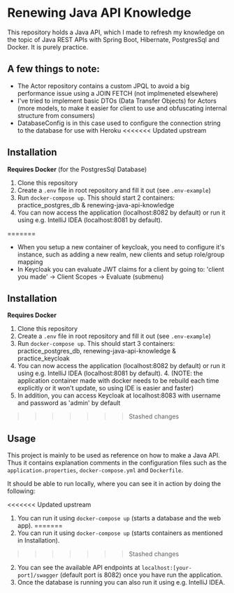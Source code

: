 # Renewing Java API Knowledge
This repository holds a Java API, which I made to refresh my knowledge on the topic of Java REST APIs with Spring Boot, Hibernate, PostgresSql and Docker. It is purely practice.


## A few things to note:

- The Actor repository contains a custom JPQL to avoid a big performance issue using a JOIN FETCH (not implmeneted elsewhere)
- I've tried to implement basic DTOs (Data Transfer Objects) for Actors (more models, to make it easier for client to use and obfuscating internal structure from consumers)
- DatabaseConfig is in this case used to configure the connection string to the database for use with Heroku
<<<<<<< Updated upstream

## Installation
**Requires Docker** (for the PostgresSql Database)

1. Clone this repository
2. Create a `.env` file in root repository and fill it out (see `.env-example`)
3. Run `docker-compose up`. This should start 2 containers: practice_postgres_db & renewing-java-api-knowledge
4. You can now access the application (localhost:8082 by default) or run it using e.g. IntelliJ IDEA (localhost:8081 by default).

=======
- When you setup a new container of keycloak, you need to configure it's instance, such as adding a new realm, new clients and setup role/group mapping
- In Keycloak you can evaluate JWT claims for a client by going to: 'client you made' -> Client Scopes -> Evaluate (submenu)

## Installation
**Requires Docker**

1. Clone this repository
2. Create a `.env` file in root repository and fill it out (see `.env-example`)
3. Run `docker-compose up`. This should start 3 containers: practice_postgres_db, renewing-java-api-knowledge & practice_keycloak
4. You can now access the application (localhost:8082 by default) or run it using e.g. IntelliJ IDEA (localhost:8081 by default).
    4. (NOTE: the application container made with docker needs to be rebuild each time explicitly or it won't update, so using IDE is easier and faster)  
5. In addition, you can access Keycloak at localhost:8083 with username and password as 'admin' by default
>>>>>>> Stashed changes
## Usage
This project is mainly to be used as reference on how to make a Java API. Thus it contains explanation comments in the configuration files
such as the `application.properties`, `docker-compose.yml` and `Dockerfile`.

It should be able to run locally, where you can see it in action by doing the following:

<<<<<<< Updated upstream
1. You can run it using `docker-compose up` (starts a database and the web app).
=======
1. You can run it using `docker-compose up` (starts containers as mentioned in Installation).
>>>>>>> Stashed changes
2. You can see the available API endpoints at `localhost:[your-port]/swagger` (default port is 8082) once you have run the application.
3. Once the database is running you can also run it using e.g. IntelliJ IDEA.

